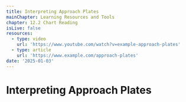 ```yaml
---
title: Interpreting Approach Plates
mainChapter: Learning Resources and Tools
chapter: 12.2 Chart Reading
isLive: false
resources:
  - type: video
    url: 'https://www.youtube.com/watch?v=example-approach-plates'
  - type: article
    url: 'https://www.example.com/approach-plates'
date: '2025-01-03'
---
```


# Interpreting Approach Plates
